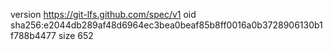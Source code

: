 version https://git-lfs.github.com/spec/v1
oid sha256:e2044db289af48d6964ec3bea0beaf85b8ff0016a0b3728906130b1f788b4477
size 652
